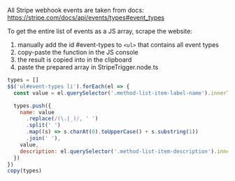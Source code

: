 All Stripe webhook events are taken from docs:
https://stripe.com/docs/api/events/types#event_types

To get the entire list of events as a JS array, scrape the website:

1. manually add the id #event-types to `<ul>` that contains all event types
2. copy-paste the function in the JS console
3. the result is copied into in the clipboard
4. paste the prepared array in StripeTrigger.node.ts

```js
types = []
$$('ul#event-types li').forEach(el => {
  const value = el.querySelector('.method-list-item-label-name').innerText

  types.push({
    name: value
      .replace(/(\.|_)/, ' ')
      .split(' ')
      .map((s) => s.charAt(0).toUpperCase() + s.substring(1))
      .join(' '),
    value,
    description: el.querySelector('.method-list-item-description').innerText
  })
})
copy(types)
```